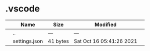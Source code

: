 # .vscode

<table><thead><tr class="header"><th></th><th>Name</th><th>Size</th><th>Modified</th><th></th></tr></thead><tbody><tr class="odd"><td></td><td><span class="goup">..</span></td><td>—</td><td>—</td><td></td></tr><tr class="even"><td></td><td><span class="name">settings.json</span></td><td>41 bytes</td><td>Sat Oct 16 05:41:26 2021</td><td></td></tr></tbody></table>
